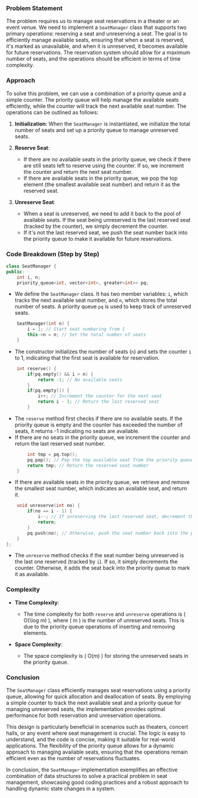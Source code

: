 ### Problem Statement

The problem requires us to manage seat reservations in a theater or an event venue. We need to implement a `SeatManager` class that supports two primary operations: reserving a seat and unreserving a seat. The goal is to efficiently manage available seats, ensuring that when a seat is reserved, it's marked as unavailable, and when it is unreserved, it becomes available for future reservations. The reservation system should allow for a maximum number of seats, and the operations should be efficient in terms of time complexity.

### Approach

To solve this problem, we can use a combination of a priority queue and a simple counter. The priority queue will help manage the available seats efficiently, while the counter will track the next available seat number. The operations can be outlined as follows:

1. **Initialization**: When the `SeatManager` is instantiated, we initialize the total number of seats and set up a priority queue to manage unreserved seats.

2. **Reserve Seat**:
   - If there are no available seats in the priority queue, we check if there are still seats left to reserve using the counter. If so, we increment the counter and return the next seat number.
   - If there are available seats in the priority queue, we pop the top element (the smallest available seat number) and return it as the reserved seat.

3. **Unreserve Seat**:
   - When a seat is unreserved, we need to add it back to the pool of available seats. If the seat being unreserved is the last reserved seat (tracked by the counter), we simply decrement the counter.
   - If it's not the last reserved seat, we push the seat number back into the priority queue to make it available for future reservations.

### Code Breakdown (Step by Step)

```cpp
class SeatManager {
public:
    int i, n;
    priority_queue<int, vector<int>, greater<int>> pq;
```
- We define the `SeatManager` class. It has two member variables: `i`, which tracks the next available seat number, and `n`, which stores the total number of seats. A priority queue `pq` is used to keep track of unreserved seats.

```cpp
    SeatManager(int n) {
        i = 1; // Start seat numbering from 1
        this->n = n; // Set the total number of seats
    }
```
- The constructor initializes the number of seats (`n`) and sets the counter `i` to 1, indicating that the first seat is available for reservation.

```cpp
    int reserve() {
        if(pq.empty() && i > n) {
            return -1; // No available seats
        }
        if(pq.empty()) {
            i++; // Increment the counter for the next seat
            return i - 1; // Return the last reserved seat
        }
```
- The `reserve` method first checks if there are no available seats. If the priority queue is empty and the counter has exceeded the number of seats, it returns -1 indicating no seats are available.
- If there are no seats in the priority queue, we increment the counter and return the last reserved seat number.

```cpp
        int tmp = pq.top();
        pq.pop(); // Pop the top available seat from the priority queue
        return tmp; // Return the reserved seat number
    }
```
- If there are available seats in the priority queue, we retrieve and remove the smallest seat number, which indicates an available seat, and return it.

```cpp
    void unreserve(int no) {
        if(no == i - 1) {
            i--; // If unreserving the last reserved seat, decrement the counter
            return;
        }
        pq.push(no); // Otherwise, push the seat number back into the priority queue
    }
};
```
- The `unreserve` method checks if the seat number being unreserved is the last one reserved (tracked by `i`). If so, it simply decrements the counter. Otherwise, it adds the seat back into the priority queue to mark it as available.

### Complexity

- **Time Complexity**:
  - The time complexity for both `reserve` and `unreserve` operations is \( O(\log m) \), where \( m \) is the number of unreserved seats. This is due to the priority queue operations of inserting and removing elements.
  
- **Space Complexity**:
  - The space complexity is \( O(m) \) for storing the unreserved seats in the priority queue.

### Conclusion

The `SeatManager` class efficiently manages seat reservations using a priority queue, allowing for quick allocation and deallocation of seats. By employing a simple counter to track the next available seat and a priority queue for managing unreserved seats, the implementation provides optimal performance for both reservation and unreservation operations.

This design is particularly beneficial in scenarios such as theaters, concert halls, or any event where seat management is crucial. The logic is easy to understand, and the code is concise, making it suitable for real-world applications. The flexibility of the priority queue allows for a dynamic approach to managing available seats, ensuring that the operations remain efficient even as the number of reservations fluctuates. 

In conclusion, the `SeatManager` implementation exemplifies an effective combination of data structures to solve a practical problem in seat management, showcasing good coding practices and a robust approach to handling dynamic state changes in a system.